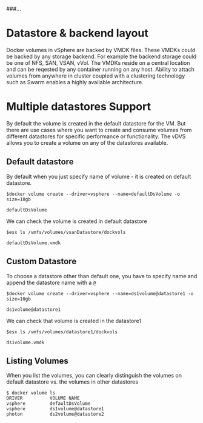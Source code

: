 ###...

# Datastore & backend layout

Docker volumes in vSphere are backed by VMDK files. These VMDKs could be backed by any storage backend. For example the backend storage could be one of NFS, SAN, VSAN, vVol. The VMDKs reside on a central location and can be reqested by any container running on any host. Ability to attach volumes from anywhere in cluster coupled with a clustering technology such as Swarm enables a highly available architecture.

# Multiple datastores Support

By default the volume is created in the default datastore for the VM. But there are use cases where you want to create and consume volumes from different datastores for specific performance or functionality. The vDVS allows you to create a volume on any of the datastores available.

## Default datastore
By default when you just specify name of volume - it is created on default datastore. 

```
$docker volume create --driver=vsphere --name=defaultDsVolume -o size=10gb

defaultDsVolume
```
We can check the volume is created in default datastore

```
$esx ls /vmfs/volumes/vsanDatastore/dockvols

defaultDsVolume.vmdk
```

## Custom Datastore

To choose a datastore other than default one, you have to specify name and append the datastore name with a ```@```

```
$docker volume create --driver=vsphere --name=ds1volume@datastore1 -o size=10gb

ds1volume@datastore1
``` 
We can check that volume is created in the datastore1

```
$esx ls /vmfs/volumes/datastore1/dockvols

ds1volume.vmdk
```

## Listing Volumes

When you list the volumes, you can clearly distinguish the volumes on default datastore vs. the volumes in other datastores

```
$ docker volume ls
DRIVER 			VOLUME NAME
vsphere			defaultDsVolume
vsphere			ds1volume@datastore1
photon			ds2volume@datastore2
```
